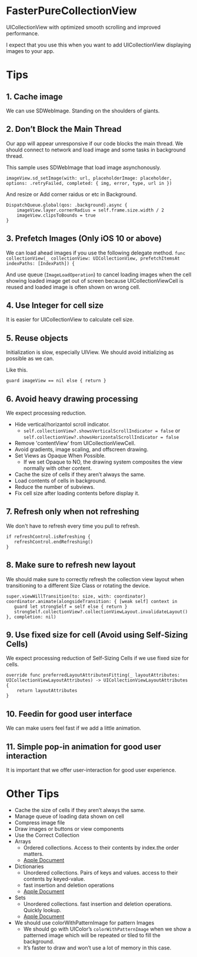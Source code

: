 # FasterPureCollectionView

UICollectionView with optimized smooth scrolling and improved performance. 

I expect that you use this when you want to add UICollectionView displaying images to your app.

# Tips
## 1. Cache image

We can use SDWebImage. Standing on the shoulders of giants.

## 2. Don’t Block the Main Thread

Our app will appear unresponsive if our code blocks the main thread.
We should connect to network and load image and some tasks in background thread.

This sample uses SDWebImage that load image asynchonously.

```
imageView.sd_setImage(with: url, placeholderImage: placeholder, options: .retryFailed, completed: { img, error, type, url in })
```

And resize or Add corner raidus or etc in Background.

```
DispatchQueue.global(qos: .background).async {
    imageView.layer.cornerRadius = self.frame.size.width / 2
    imageView.clipsToBounds = true
}
```

## 3. Prefetch Images (Only iOS 10 or above)

We can load ahead images if you use the following delegate method.
`func collectionView(_ collectionView: UICollectionView, prefetchItemsAt indexPaths: [IndexPath]) {`

And use queue (`ImageLoadOperation`) to cancel loading images when the cell showing loaded image get out of screen because UICollectionViewCell is reused and loaded image is often shown on wrong cell.

## 4. Use Integer for cell size

It is easier for UICollectionView to calculate cell size.

## 5. Reuse objects

Initialization is slow, especially UIView.
We should avoid initializing as possible as we can.

Like this.

```
guard imageView == nil else { return }
```

## 6. Avoid heavy drawing processing

We expect processing reduction.

- Hide vertical/horizantol scroll indicator.
  - `self.collectionView?.showsVerticalScrollIndicator = false` or `self.collectionView?.showsHorizontalScrollIndicator = false
`
- Remove 'contentView' from UICollectionViewCell.
- Avoid gradients, image scaling, and offscreen drawing.
- Set Views as Opaque When Possible.
  - If we set Opaque to NO, the drawing system composites the view normally with other content.
- Cache the size of cells if they aren’t always the same.
- Load contents of cells in background.
- Reduce the number of subviews.
- Fix cell size after loading contents before display it.

## 7. Refresh only when not refreshing

We don't have to refresh every time you pull to refresh.

```
if refreshControl.isRefreshing {
   refreshControl.endRefreshing()
}
```

## 8. Make sure to refresh new layout

We should make sure to correctly refresh the collection view layout when transitioning to a different Size Class or rotating the device.

```
super.viewWillTransition(to: size, with: coordinator)
coordinator.animate(alongsideTransition: { [weak self] context in
   guard let strongSelf = self else { return }
   strongSelf.collectionView?.collectionViewLayout.invalidateLayout()
}, completion: nil)
```

## 9. Use fixed size for cell (Avoid using Self-Sizing Cells)

We expect processing reduction of Self-Sizing Cells if we use fixed size for cells.

```
override func preferredLayoutAttributesFitting(_ layoutAttributes: UICollectionViewLayoutAttributes) -> UICollectionViewLayoutAttributes {
    return layoutAttributes
}
```

## 10. Feedin for good user interface

We can make users feel fast if we add a little animation.

## 11. Simple pop-in animation for good user interaction

It is important that we offer user-interaction for good user experience.

# Other Tips
- Cache the size of cells if they aren’t always the same.
- Manage queue of loading data shown on cell
- Compress image file
- Draw images or buttons or view components
- Use the Correct Collection
- Arrays
  - Ordered collections. Access to their contents by index.the order matters.
  - [Apple Document](https://developer.apple.com/library/content/documentation/Cocoa/Conceptual/Collections/Articles/Arrays.html#//apple_ref/doc/uid/20000132-BBCCJBIF)
- Dictionaries
  - Unordered collections. Pairs of keys and values. access to their contents by keyed-value.
  - fast insertion and deletion operations
  - [Apple Document](https://developer.apple.com/library/content/documentation/Cocoa/Conceptual/Collections/Articles/Dictionaries.html#//apple_ref/doc/uid/20000134-CJBCBGII)
- Sets
  - Unordered collections. fast insertion and deletion operations. Quickly lookup.
  - [Apple Document](https://developer.apple.com/library/content/documentation/Cocoa/Conceptual/Collections/Articles/Sets.html#//apple_ref/doc/uid/20000136-CJBDHAJD)
- We should use colorWithPatternImage for pattern Images
  - We should go with UIColor’s `colorWithPatternImage` when we show a patterned image which will be repeated or tiled to fill the background.
  - It’s faster to draw and won’t use a lot of memory in this case.
  

